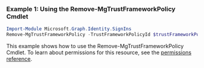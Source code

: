 ### Example 1: Using the Remove-MgTrustFrameworkPolicy Cmdlet
```powershell
Import-Module Microsoft.Graph.Identity.SignIns
Remove-MgTrustFrameworkPolicy -TrustFrameworkPolicyId $trustFrameworkPolicyId
```
This example shows how to use the Remove-MgTrustFrameworkPolicy Cmdlet.
To learn about permissions for this resource, see the [permissions reference](/graph/permissions-reference).

